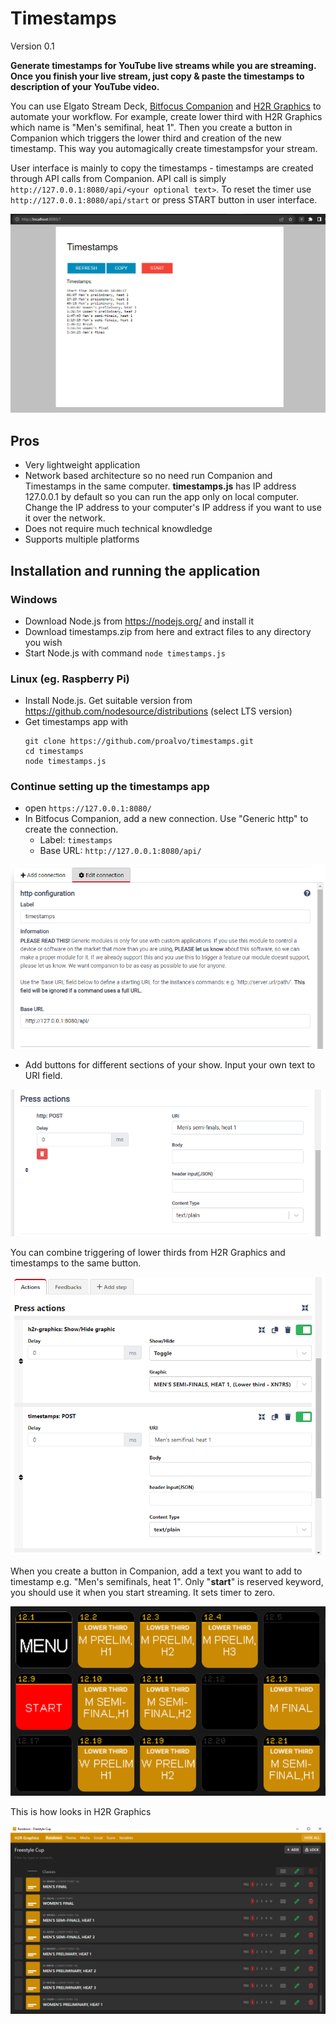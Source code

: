 # Timestamps
Version 0.1

**Generate timestamps for YouTube live streams while you are streaming. Once you finish your live stream, just copy & paste the timestamps to description of your YouTube video.**

You can use Elgato Stream Deck, [Bitfocus Companion](https://bitfocus.io/companion) and [H2R Graphics](https://h2r.graphics/) to automate your workflow. For example, create lower third with H2R Graphics which name is "Men's semifinal, heat 1". Then you create a button in Companion which triggers the lower third and creation of the new timestamp. This way you automagically create timestampsfor your stream.

User interface is mainly to copy the timestamps - timestamps are created through API calls from Companion. API call is simply `http://127.0.0.1:8080/api/<your optional text>`. To reset the timer use `http://127.0.0.1:8080/api/start` or press START button in user interface.

![User interface is very simple as content is created through the API](https://github.com/proalvo/timestamps/blob/main/images/timestamps.png)

## Pros
- Very lightweight application
- Network based architecture so no need run Companion and Timestamps in the same computer. **timestamps.js** has IP address 127.0.0.1 by default so you can run the app only on local computer. Change the IP address to your computer's IP address if you want to use it over the network.
- Does not require much technical knowdledge
- Supports multiple platforms 

## Installation and running the application

### Windows
- Download Node.js from https://nodejs.org/ and install it
- Download timestamps.zip from here and extract files to any directory you wish
- Start Node.js with command ```node timestamps.js```
### Linux (eg. Raspberry Pi)
- Install Node.js. Get suitable version from https://github.com/nodesource/distributions (select LTS version)
- Get timestamps app with
  ```
  git clone https://github.com/proalvo/timestamps.git
  cd timestamps
  node timestamps.js
  ```
### Continue setting up the timestamps app  
- open `https://127.0.0.1:8080/`
- In Bitfocus Companion, add a new connection. Use "Generic http" to create the connection.
  - Label: `timestamps`
  - Base URL: `http://127.0.0.1:8080/api/` 
 
![connecting companion to timestamps](https://github.com/proalvo/timestamps/blob/main/images/companion-http-connection.png)
    
- Add buttons for different sections of your show. Input your own text to URI field. 

![companion button settings](https://github.com/proalvo/timestamps/blob/main/images/companion-press-action.png)

You can combine triggering of lower thirds from H2R Graphics and timestamps to the same button.

![combined action](https://github.com/proalvo/timestamps/blob/main/images/companion-press-action-h2r.png)

When you create a button in Companion, add a text you want to add to timestamp e.g. "Men's semifinals, heat 1". Only "**start**" is reserved keyword, you should use it when you start streaming. It sets timer to zero.

![this is how looks on Stream Deck](https://github.com/proalvo/timestamps/blob/main/images/companion-buttons.png)

This is how looks in H2R Graphics

![This is how looks in H2R Graphics](https://github.com/proalvo/timestamps/blob/main/images/h2r-graphics-lower-3rds.PNG)
